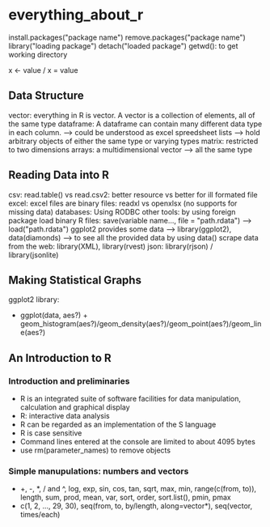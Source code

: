 # everything_about_r

install.packages("package name")
remove.packages("package name")
library("loading package")
detach("loaded package")
getwd(): to get working directory

x <- value / x = value

## Data Structure

vector: everything in R is vector. A vector is a collection of elements, all of the same type
dataframe: A dataframe can contain many different data type in each column. --> could be understood as excel spreedsheet
lists --> hold arbitrary objects of either the same type or varying types
matrix: restricted to two dimensions
arrays: a multidimensional vector --> all the same type

## Reading Data into R

csv: read.table() vs read.csv2: better resource vs better for ill formated file
excel: excel files are binary files: readxl vs openxlsx (no supports for missing data)
databases: Using RODBC
other tools: by using foreign package
load binary R files: save(variable name..., file = "path.rdata") --> load("path.rdata")
ggplot2 provides some data --> library(ggplot2), data(diamonds) --> to see all the provided data by using data()
scrape data from the web: library(XML), library(rvest)
json: library(rjson) / library(jsonlite)

## Making Statistical Graphs

ggplot2 library:

- ggplot(data, aes?) + geom_histogram(aes?)/geom_density(aes?)/geom_point(aes?)/geom_line(aes?)

## An Introduction to R

### Introduction and preliminaries

- R is an integrated suite of software facilities for data manipulation, calculation and graphical display
- R: interactive data analysis
- R can be regarded as an implementation of the S language
- R is case sensitive
- Command lines entered at the console are limited to about 4095 bytes
- use rm(parameter_names) to remove objects

### Simple manupulations: numbers and vectors

- +, -, \*, / and ^, log, exp, sin, cos, tan, sqrt, max, min, range(c(from, to)), length, sum, prod, mean, var, sort, order, sort.list(), pmin, pmax
- c(1, 2, ..., 29, 30), seq(from, to, by/length, along=vector\*), seq(vector, times/each)
